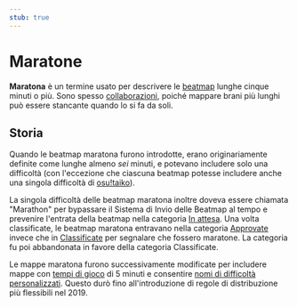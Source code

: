 ```yaml
---
stub: true
---
```


# Maratone

**Maratona** è un termine usato per descrivere le [beatmap](/wiki/Beatmap) lunghe cinque minuti o più. Sono spesso [collaborazioni](/wiki/Beatmap/Beatmap_collaborations), poiché mappare brani più lunghi può essere stancante quando lo si fa da soli.

## Storia

Quando le beatmap maratona furono introdotte, erano originariamente definite come lunghe almeno *sei* minuti, e potevano includere solo una difficoltà (con l'eccezione che ciascuna beatmap potesse includere anche una singola difficoltà di [osu!taiko](/wiki/Game_mode/osu!taiko)).

La singola difficoltà delle beatmap maratona inoltre doveva essere chiamata "Marathon" per bypassare il Sistema di Invio delle Beatmap al tempo e prevenire l'entrata della beatmap nella categoria [In attesa](/wiki/Beatmap/Category#mappe-in-lavorazione-e-in-attesa). Una volta classificate, le beatmap maratona entravano nella categoria [Approvate](/wiki/Beatmap/Category#approvate) invece che in [Classificate](/wiki/Beatmap/Category#classificate) per segnalare che fossero maratone. La categoria fu poi abbandonata in favore della categoria Classificate.

Le mappe maratona furono successivamente modificate per includere mappe con [tempi di gioco](/wiki/Beatmap/Drain_time) di 5 minuti e consentire [nomi di difficoltà personalizzati](/wiki/Ranking_criteria/Difficulty_naming). Questo durò fino all'introduzione di regole di distribuzione più flessibili nel 2019.
